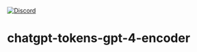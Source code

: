 [![Discord](https://badgen.net/badge/icon/discord?icon=discord&label&color=purple)](https://discord.gg/deep-foundation)
# chatgpt-tokens-gpt-4-encoder
